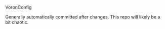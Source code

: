 VoronConfig

Generally automatically committed after changes. This repo will likely be a bit chaotic.
